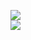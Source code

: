 [![](https://img.shields.io/badge/Made%20With-Github%20Spray-lightgrey.svg?style=for-the-badge&logo=github)](https://github.com/Annihil/github-spray#4184)  
[![](https://i.imgur.com/2DrTn0Z.gif)](https://github.com/Annihil/github-spray)